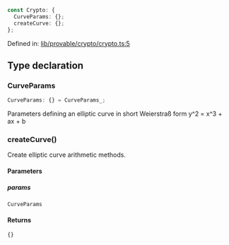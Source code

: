 ```ts
const Crypto: {
  CurveParams: {};
  createCurve: {};
};
```

Defined in: [lib/provable/crypto/crypto.ts:5](https://github.com/o1-labs/o1js/blob/89b7d1522af805d6d4c45a96d7a9cbc29a457aec/src/lib/provable/crypto/crypto.ts#L5)

## Type declaration

### CurveParams

```ts
CurveParams: {} = CurveParams_;
```

Parameters defining an elliptic curve in short Weierstraß form
y^2 = x^3 + ax + b

### createCurve()

Create elliptic curve arithmetic methods.

#### Parameters

##### params

`CurveParams`

#### Returns

```ts
{}
```
